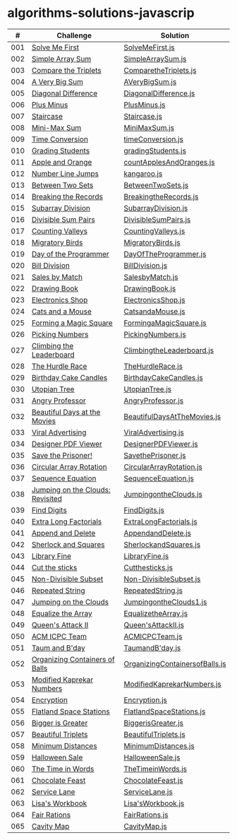 # algorithms-solutions-javascrip

|  #  |                                                              Challenge                                                              |                                     Solution                                          |
| :-: | ---------------------------------------------------------------------------------------------------------------------------------   |   ----------------------------------------------------------------------------------  |
| 001 |[Solve Me First](https://www.hackerrank.com/challenges/solve-me-first/problem?isFullScreen=true)                                     |[SolveMeFirst.js](./algorithms-solutions/SolveMeFirst.js)                              |
| 002 |[Simple Array Sum](https://www.hackerrank.com/challenges/simple-array-sum/problem?isFullScreen=true)                                 |[SimpleArraySum.js](./algorithms-solutions/SimpleArraySum.js)                          |
| 003 |[Compare the Triplets](https://www.hackerrank.com/challenges/compare-the-triplets/problem?isFullScreen=true)                         |[ComparetheTriplets.js](./algorithms-solutions/ComparetheTriplets.js)                  |
| 004 |[A Very Big Sum](https://www.hackerrank.com/challenges/a-very-big-sum/problem?isFullScreen=true)                                     |[AVeryBigSum.js](./algorithms-solutions/AVeryBigSum.js)                                |
| 005 |[Diagonal Difference](https://www.hackerrank.com/challenges/diagonal-difference/problem?isFullScreen=true)                           |[DiagonalDifference.js](./algorithms-solutions/DiagonalDifference.js)                  |
| 006 |[Plus Minus](https://www.hackerrank.com/challenges/plus-minus/problem?isFullScreen=true)                                             |[PlusMinus.js](./algorithms-solutions/PlusMinus.js)                                    |
| 007 |[Staircase](https://www.hackerrank.com/challenges/staircase/problem?isFullScreen=true)                                               |[Staircase.js](./algorithms-solutions/Staircase.js)                                    |
| 008 |[Mini-Max Sum](https://www.hackerrank.com/challenges/mini-max-sum/problem?isFullScreen=true)                                         |[MiniMaxSum.js](./algorithms-solutions/MiniMaxSum.js)                                  |
| 009 |[Time Conversion](https://www.hackerrank.com/challenges/time-conversion/problem?isFullScreen=true)                                   |[timeConversion.js](./algorithms-solutions/timeConversion.js)                          |
| 010 |[Grading Students](https://www.hackerrank.com/challenges/grading/problem?isFullScreen=true)                                          |[gradingStudents.js](./algorithms-solutions/gradingStudents.js)                        |
| 011 |[Apple and Orange](https://www.hackerrank.com/challenges/apple-and-orange/problem?isFullScreen=true)                                 |[countApplesAndOranges.js](./algorithms-solutions/countApplesAndOranges.js)            |
| 012 |[Number Line Jumps](https://www.hackerrank.com/challenges/kangaroo/problem?isFullScreen=true)                                        |[kangaroo.js](./algorithms-solutions/kangaroo.js)                                      |
| 013 |[Between Two Sets](https://www.hackerrank.com/challenges/between-two-sets/problem?isFullScreen=true)                                 |[BetweenTwoSets.js](./algorithms-solutions/BetweenTwoSets.js)                          |
| 014 |[Breaking the Records](https://www.hackerrank.com/challenges/breaking-best-and-worst-records/problem?isFullScreen=true)              |[BreakingtheRecords.js](./algorithms-solutions/BreakingtheRecords.js)                  |
| 015 |[Subarray Division](https://www.hackerrank.com/challenges/the-birthday-bar/problem?isFullScreen=true)                                |[SubarrayDivision.js](./algorithms-solutions/SubarrayDivision.js)                      |
| 016 |[Divisible Sum Pairs](https://www.hackerrank.com/challenges/divisible-sum-pairs/problem?isFullScreen=true)                           |[DivisibleSumPairs.js](./algorithms-solutions/DivisibleSumPairs.js)                    |
| 017 |[Counting Valleys](https://www.hackerrank.com/challenges/counting-valleys/problem?isFullScreen=true)                                 |[CountingValleys.js](./algorithms-solutions/CountingValleys.js)                        |
| 018 |[Migratory Birds](https://www.hackerrank.com/challenges/migratory-birds/problem?isFullScreen=true)                                   |[MigratoryBirds.js](./algorithms-solutions/MigratoryBirds.js)                          |
| 019 |[Day of the Programmer](https://www.hackerrank.com/challenges/day-of-the-programmer/problem?isFullScreen=true)                       |[DayOfTheProgrammer.js](./algorithms-solutions/DayOfTheProgrammer.js)                  |
| 020 |[Bill Division](https://www.hackerrank.com/challenges/bon-appetit/problem?isFullScreen=true)                                         |[BillDivision.js](./algorithms-solutions/BillDivision.js)                              |
| 021 |[Sales by Match](https://www.hackerrank.com/challenges/sock-merchant/problem?isFullScreen=true)                                      |[SalesbyMatch.js](./algorithms-solutions/SalesbyMatch.js)                              |
| 022 |[Drawing Book](https://www.hackerrank.com/challenges/drawing-book/problem?isFullScreen=true)                                         |[DrawingBook.js](./algorithms-solutions/DrawingBook.js)                                |
| 023 |[Electronics Shop](https://www.hackerrank.com/challenges/electronics-shop/problem?isFullScreen=true)                                 |[ElectronicsShop.js](./algorithms-solutions/ElectronicsShop.js)                        |
| 024 |[Cats and a Mouse](https://www.hackerrank.com/challenges/cats-and-a-mouse/problem?isFullScreen=true)                                 |[CatsandaMouse.js](./algorithms-solutions/CatsandaMouse.js)                            |
| 025 |[Forming a Magic Square](https://www.hackerrank.com/challenges/magic-square-forming/problem?isFullScreen=true)                       |[FormingaMagicSquare.js](./algorithms-solutions/FormingaMagicSquare.js)                |
| 026 |[Picking Numbers](https://www.hackerrank.com/challenges/picking-numbers/problem?isFullScreen=true)                                   |[PickingNumbers.js](./algorithms-solutions/PickingNumbers.js)                          |
| 027 |[Climbing the Leaderboard](https://www.hackerrank.com/challenges/climbing-the-leaderboard/problem?isFullScreen=true)                 |[ClimbingtheLeaderboard.js](./algorithms-solutions/ClimbingtheLeaderboard.js)          |
| 028 |[The Hurdle Race](https://www.hackerrank.com/challenges/the-hurdle-race/problem?isFullScreen=true)                                   |[TheHurdleRace.js](./algorithms-solutions/TheHurdleRace.js)                            |
| 029 |[Birthday Cake Candles](https://www.hackerrank.com/challenges/birthday-cake-candles/problem?isFullScreen=true)                       |[BirthdayCakeCandles.js](./algorithms-solutions/BirthdayCakeCandles.js)                |
| 030 |[Utopian Tree](https://www.hackerrank.com/challenges/utopian-tree/problem?isFullScreen=true)                                         |[UtopianTree.js](./algorithms-solutions/UtopianTree.js)                                |
| 031 |[Angry Professor](https://www.hackerrank.com/challenges/angry-professor/problem?isFullScreen=true&h_r=next-challenge&h_v=zen)        |[AngryProfessor.js](./algorithms-solutions/AngryProfessor.js)                          |
| 032 |[Beautiful Days at the Movies](https://www.hackerrank.com/challenges/beautiful-days-at-the-movies/problem?isFullScreen=true)         |[BeautifulDaysAtTheMovies.js](./algorithms-solutions/BeautifulDaysAtTheMovies.js)      |
| 033 |[Viral Advertising](https://www.hackerrank.com/challenges/strange-advertising/problem?isFullScreen=true)                             |[ViralAdvertising.js](./algorithms-solutions/ViralAdvertising.js)                      |
| 034 |[Designer PDF Viewer](https://www.hackerrank.com/challenges/designer-pdf-viewer/problem?isFullScreen=true)                           |[DesignerPDFViewer.js](./algorithms-solutions/DesignerPDFViewer.js)                    |
| 035 |[Save the Prisoner!](https://www.hackerrank.com/challenges/save-the-prisoner/problem?isFullScreen=true)                              |[SavethePrisoner.js](./algorithms-solutions/SavethePrisoner.js)                        |
| 036 |[Circular Array Rotation](https://www.hackerrank.com/challenges/circular-array-rotation/problem?isFullScreen=true)                   |[CircularArrayRotation.js](./algorithms-solutions/CircularArrayRotation.js)            |
| 037 |[Sequence Equation](https://www.hackerrank.com/challenges/permutation-equation/problem?isFullScreen=true)                            |[SequenceEquation.js](./algorithms-solutions/SequenceEquation.js)                      |
| 038 |[Jumping on the Clouds: Revisited](https://www.hackerrank.com/challenges/jumping-on-the-clouds-revisited/problem?isFullScreen=true)  |[JumpingontheClouds.js](./algorithms-solutions/JumpingontheClouds.js)                  |
| 039 |[Find Digits](https://www.hackerrank.com/challenges/find-digits/problem?isFullScreen=true)                                           |[FindDigits.js](./algorithms-solutions/FindDigits.js)                                  |
| 040 |[Extra Long Factorials](https://www.hackerrank.com/challenges/extra-long-factorials/problem?isFullScreen=true)                       |[ExtraLongFactorials.js](./algorithms-solutions/ExtraLongFactorials.js)                |
| 041 |[Append and Delete](https://www.hackerrank.com/challenges/append-and-delete/problem?isFullScreen=true)                               |[AppendandDelete.js](./algorithms-solutions/AppendandDelete.js)                        |
| 042 |[Sherlock and Squares](https://www.hackerrank.com/challenges/sherlock-and-squares/problem?isFullScreen=true)                         |[SherlockandSquares.js](./algorithms-solutions/SherlockandSquares.js)                  |
| 043 |[Library Fine](https://www.hackerrank.com/challenges/library-fine/problem?isFullScreen=true)                                         |[LibraryFine.js](./algorithms-solutions/LibraryFine.js)                                |
| 044 |[Cut the sticks](https://www.hackerrank.com/challenges/cut-the-sticks/problem?isFullScreen=true)                                     |[Cutthesticks.js](./algorithms-solutions/Cutthesticks.js)                              |
| 045 |[Non-Divisible Subset](https://www.hackerrank.com/challenges/non-divisible-subset/problem?isFullScreen=true)                         |[Non-DivisibleSubset.js](./algorithms-solutions/Non-DivisibleSubset.js)                |
| 046 |[Repeated String](https://www.hackerrank.com/challenges/repeated-string/problem?isFullScreen=true)                                   |[RepeatedString.js](./algorithms-solutions/RepeatedString.js)                          |
| 047 |[Jumping on the Clouds](https://www.hackerrank.com/challenges/jumping-on-the-clouds/problem?isFullScreen=true)                       |[JumpingontheClouds1.js](./algorithms-solutions/JumpingontheClouds1.js)                |
| 048 |[Equalize the Array](https://www.hackerrank.com/challenges/equality-in-a-array/problem?isFullScreen=true)                            |[EqualizetheArray.js](./algorithms-solutions/EqualizetheArray.js)                      |
| 049 |[Queen's Attack II](https://www.hackerrank.com/challenges/queens-attack-2/problem?isFullScreen=true)                                 |[Queen'sAttackII.js](./algorithms-solutions/Queen'sAttackII.js)                        |
| 050 |[ACM ICPC Team](https://www.hackerrank.com/challenges/acm-icpc-team/problem?isFullScreen=true)                                       |[ACMICPCTeam.js](./algorithms-solutions/ACMICPCTeam.js)                                |
| 051 |[Taum and B'day](https://www.hackerrank.com/challenges/taum-and-bday/problem?isFullScreen=true)                                      |[TaumandB'day.js](./algorithms-solutions/TaumandB'day.js)                              |
| 052 |[Organizing Containers of Balls](https://www.hackerrank.com/challenges/organizing-containers-of-balls/problem?isFullScreen=true)     |[OrganizingContainersofBalls.js](./algorithms-solutions/OrganizingContainersofBalls.js)|
| 053 |[Modified Kaprekar Numbers](https://www.hackerrank.com/challenges/kaprekar-numbers/problem?isFullScreen=true)                        |[ModifiedKaprekarNumbers.js](./algorithms-solutions/ModifiedKaprekarNumbers.js)        |
| 054 |[Encryption](https://www.hackerrank.com/challenges/encryption/problem?isFullScreen=true)                                             |[Encryption.js](./algorithms-solutions/Encryption.js)                                  |
| 055 |[Flatland Space Stations](https://www.hackerrank.com/challenges/encryption/problem?isFullScreen=true)                                |[FlatlandSpaceStations.js](./algorithms-solutions/FlatlandSpaceStations.js)            |
| 056 |[Bigger is Greater](https://www.hackerrank.com/challenges/bigger-is-greater/problem?isFullScreen=true)                               |[BiggerisGreater.js](./algorithms-solutions/BiggerisGreater.js)                        |
| 057 |[Beautiful Triplets](https://www.hackerrank.com/challenges/beautiful-triplets/problem?isFullScreen=true)                             |[BeautifulTriplets.js](./algorithms-solutions/BeautifulTriplets.js)                    |
| 058 |[Minimum Distances](https://www.hackerrank.com/challenges/minimum-distances/problem?isFullScreen=true)                               |[MinimumDistances.js](./algorithms-solutions/MinimumDistances.js)                      |
| 059 |[Halloween Sale](https://www.hackerrank.com/challenges/halloween-sale/problem?isFullScreen=true)                                     |[HalloweenSale.js](./algorithms-solutions/HalloweenSale.js)                            |
| 060 |[The Time in Words](https://www.hackerrank.com/challenges/the-time-in-words/problem?isFullScreen=true)                               |[TheTimeinWords.js](./algorithms-solutions/TheTimeinWords.js)                          |
| 061 |[Chocolate Feast](https://www.hackerrank.com/challenges/chocolate-feast/problem?isFullScreen=true)                                   |[ChocolateFeast.js](./algorithms-solutions/ChocolateFeast.js)                          |
| 062 |[Service Lane](https://www.hackerrank.com/challenges/service-lane/problem?isFullScreen=true)                                         |[ServiceLane.js](./algorithms-solutions/ServiceLane.js)                                |
| 063 |[Lisa's Workbook](https://www.hackerrank.com/challenges/lisa-workbook/problem?isFullScreen=true)                                     |[Lisa'sWorkbook.js](./algorithms-solutions/Lisa'sWorkbook.js)                          |
| 064 |[Fair Rations](https://www.hackerrank.com/challenges/fair-rations/problem?isFullScreen=true)                                         |[FairRations.js](./algorithms-solutions/FairRations.js)                                |
| 065 |[Cavity Map](https://www.hackerrank.com/challenges/cavity-map/problem?isFullScreen=true)                                             |[CavityMap.js](./algorithms-solutions/CavityMap.js)                                    |

